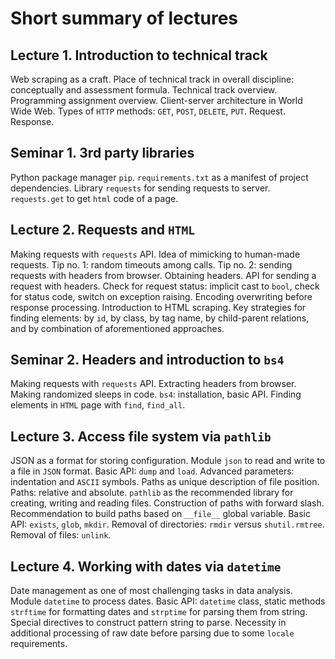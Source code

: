 # Short summary of lectures

## Lecture 1. Introduction to technical track

Web scraping as a craft. Place of technical track in overall discipline: conceptually and 
assessment formula.
Technical track overview. Programming assignment overview. Client-server architecture in 
World Wide Web. 
Types of `HTTP` methods: `GET`, `POST`, `DELETE`, `PUT`. Request. Response.

## Seminar 1. 3rd party libraries

Python package manager `pip`. `requirements.txt` as a manifest of project dependencies. 
Library `requests` for sending
requests to server. `requests.get` to get `html` code of a page.

## Lecture 2. Requests and `HTML`

Making requests with `requests` API. Idea of mimicking to human-made requests. 
Tip no. 1: random timeouts among calls.
Tip no. 2: sending requests with headers from browser. Obtaining headers. 
API for sending a request with headers.
Check for request status: implicit cast to `bool`, check for status code, 
switch on exception raising. Encoding
overwriting before response processing. Introduction to HTML scraping. 
Key strategies for finding elements: 
by `id`, by class, by tag name, by child-parent relations, and by combination 
of aforementioned approaches.

## Seminar 2. Headers and introduction to `bs4`

Making requests with `requests` API. Extracting headers from browser. Making randomized sleeps 
in code. `bs4`: installation, basic API. Finding elements in `HTML` page with `find`, `find_all`.

## Lecture 3. Access file system via `pathlib`

JSON as a format for storing configuration. Module `json` to read and write to a 
file in `JSON` format. Basic API: `dump` and `load`. Advanced parameters: indentation and 
`ASCII` symbols. Paths as unique description of file position. Paths: relative and absolute.
`pathlib` as the recommended library for creating, writing and reading files. Construction of
paths with forward slash. Recommendation to build paths based on `__file__` global variable.
Basic API: `exists`, `glob`, `mkdir`. Removal of directories: `rmdir` versus `shutil.rmtree`.
Removal of files: `unlink`.

## Lecture 4. Working with dates via `datetime`

Date management as one of most challenging tasks in data analysis. 
Module `datetime` to process dates. Basic API: `datetime` class, static methods
`strftime` for formatting dates and `strptime` for parsing them from string. 
Special directives to construct pattern string to parse. Necessity in additional processing of 
raw date before parsing due to some `locale` requirements.
